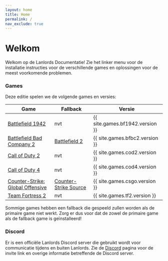 ```yaml
---
layout: home
title: Home
permalink: /
nav_exclude: true
---
```


# Welkom

Welkom op de Lanlords Documentatie! Zie het linker menu voor de installatie instructies voor de verschillende games en oplossingen voor de meest voorkomende problemen.

### Games

Deze editie spelen we de volgende games en versies:

| Game                                               | Fallback                           | Versie                           |
|----------------------------------------------------|------------------------------------|----------------------------------|
| [Battlefield 1942](games/bf1942)                   | nvt                                | {{ site.games.bf1942.version }}  |
| [Battlefield Bad Company 2](games/bfbc2)           | [Battlefield 2](games/bf2)         | {{ site.games.bfbc2.version }}   |
| [Call of Duty 2](games/cod2)                       | nvt                                | {{ site.games.cod2.version }}    |
| [Call of Duty 4](games/cod4)                       | nvt                                | {{ site.games.cod4.version }}    |
| [Counter-Strike: Global Offensive](games/csgo)     | [Counter-Strike Source](games/css) | {{ site.games.csgo.version }}    |
| [Team Fortress 2](games/tf2)                       | nvt                                | {{ site.games.tf2.version }}     |

Sommige games hebben een fallback die gespeeld zullen worden als de primaire game niet werkt.
Zorg er dus voor dat de zowel de primaire game als de fallback game  is geïnstalleerd!

### Discord

Er is een officiële Lanlords Discord server die gebruikt wordt voor communicatie tijdens en buiten Lanlords. Zie de [Discord](discord) pagina voor de invite link en overige informatie betreffende de Discord server.
